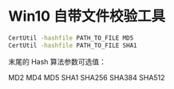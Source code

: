 # Win10 自带文件校验工具

```sh
CertUtil -hashfile PATH_TO_FILE MD5
CertUtil -hashfile PATH_TO_FILE SHA1
```
末尾的 Hash 算法参数可选值：

MD2
MD4
MD5
SHA1
SHA256
SHA384
SHA512

